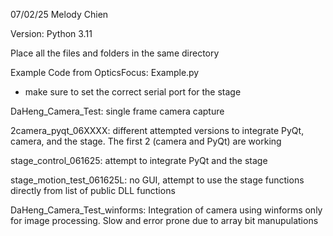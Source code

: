 07/02/25 Melody Chien

Version: Python 3.11

Place all the files and folders in the same directory

Example Code from OpticsFocus: Example.py
- make sure to set the correct serial port for the stage

DaHeng_Camera_Test: single frame camera capture

2camera_pyqt_06XXXX: different attempted versions to integrate PyQt, camera, and the stage. The first 2 (camera and PyQt) are working

stage_control_061625: attempt to integrate PyQt and the stage

stage_motion_test_061625L: no GUI, attempt to use the stage functions directly from list of public DLL functions

DaHeng_Camera_Test_winforms: Integration of camera using winforms only for image processing. Slow and error prone due to array bit manupulations
